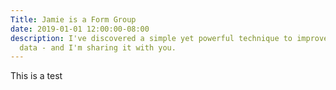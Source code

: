 ```yaml
---
Title: Jamie is a Form Group
date: 2019-01-01 12:00:00-08:00
description: I've discovered a simple yet powerful technique to improve my form group
  data - and I'm sharing it with you.
---
```


This is a test